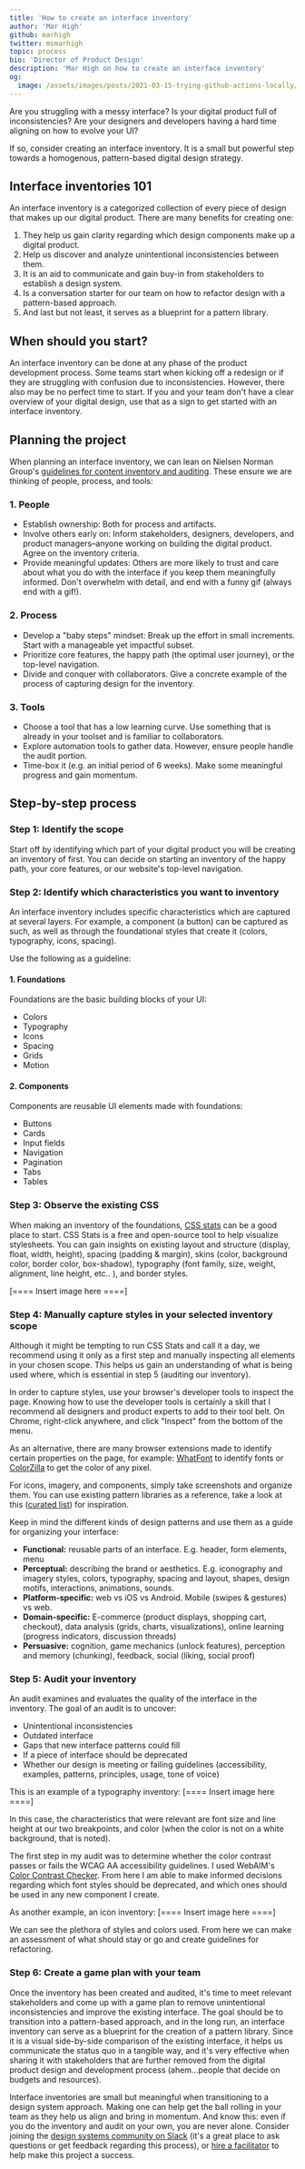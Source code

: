 ```yaml
---
title: 'How to create an interface inventory'
author: 'Mar High'
github: marhigh
twitter: msmarhigh
topic: process
bio: 'Director of Product Design'
description: 'Mar High on how to create an interface inventory'
og:
  image: /assets/images/posts/2021-03-15-trying-github-actions-locally/og-image.png
---
```


Are you struggling with a messy interface? Is your digital product full of
inconsistencies? Are your designers and developers having a hard time aligning
on how to evolve your UI?

If so, consider creating an interface inventory. It is a small but powerful step
towards a homogenous, pattern-based digital design strategy.

<!--break-->

## Interface inventories 101

An interface inventory is a categorized collection of every piece of design that
makes up our digital product. There are many benefits for creating one:

1. They help us gain clarity regarding which design components make up a digital
   product.
2. Help us discover and analyze unintentional inconsistencies between them.
3. It is an aid to communicate and gain buy-in from stakeholders to establish a
   design system.
4. Is a conversation starter for our team on how to refactor design with a
   pattern-based approach.
5. And last but not least, it serves as a blueprint for a pattern library.

## When should you start?

An interface inventory can be done at any phase of the product development
process. Some teams start when kicking off a redesign or if they are struggling
with confusion due to inconsistencies. However, there also may be no perfect
time to start. If you and your team don't have a clear overview of your digital
design, use that as a sign to get started with an interface inventory.

## Planning the project

When planning an interface inventory, we can lean on Nielsen Norman Group's
[guidelines for content inventory and auditing](https://www.nngroup.com/articles/content-audits/).
These ensure we are thinking of people, process, and tools:

### 1. People

- Establish ownership: Both for process and artifacts.
- Involve others early on: Inform stakeholders, designers, developers, and
  product managers–anyone working on building the digital product. Agree on the
  inventory criteria.
- Provide meaningful updates: Others are more likely to trust and care about
  what you do with the interface if you keep them meaningfully informed. Don't
  overwhelm with detail, and end with a funny gif (always end with a gif!).

### 2. Process

- Develop a "baby steps" mindset: Break up the effort in small increments. Start
  with a manageable yet impactful subset.
- Prioritize core features, the happy path (the optimal user journey), or the
  top-level navigation.
- Divide and conquer﻿ with collaborators. Give a concrete example of the
  process of capturing design for the inventory.

### 3. Tools

- Choose a tool that has a low learning curve. Use something that is already in
  your toolset and is familiar to collaborators.
- Explore automation tools to gather data. However, ensure people handle the
  audit portion.
- Time-box it (e.g. an initial period of 6 weeks). Make some meaningful progress
  and gain momentum.

## Step-by-step process

### Step 1: Identify the scope

Start off by identifying which part of your digital product you will be creating
an inventory of first. You can decide on starting an inventory of the happy
path, your core features, or our website's top-level navigation.

### Step 2: Identify which characteristics you want to inventory

An interface inventory includes specific characteristics which are captured at
several layers. For example, a component (a button) can be captured as such, as
well as through the foundational styles that create it (colors, typography,
icons, spacing).

Use the following as a guideline:

#### 1. Foundations

Foundations are the basic building blocks of your UI:

- Colors
- Typography
- Icons
- Spacing
- Grids
- Motion

#### 2. Components

Components are reusable UI elements made with foundations:

- Buttons
- Cards
- Input fields
- Navigation
- Pagination
- Tabs
- Tables

### Step 3: Observe the existing CSS

When making an inventory of the foundations, [CSS stats](https://cssstats.com/)
can be a good place to start. CSS Stats is a free and open-source tool to help
visualize stylesheets. You can gain insights on existing layout and structure
(display, float, width, height), spacing (padding & margin), skins (color,
background color, border color, box-shadow), typography (font family, size,
weight, alignment, line height, etc.. ), and border styles.

[==== Insert image here ====]

### Step 4: Manually capture styles in your selected inventory scope

Although it might be tempting to run CSS Stats and call it a day, we recommend
using it only as a first step and manually inspecting all elements in your
chosen scope. This helps us gain an understanding of what is being used where,
which is essential in step 5 (auditing our inventory).

In order to capture styles, use your browser's developer tools to inspect the
page. Knowing how to use the developer tools is certainly a skill that I
recommend all designers and product experts to add to their tool belt. On
Chrome, right-click anywhere, and click "Inspect" from the bottom of the menu.

As an alternative, there are many browser extensions made to identify certain
properties on the page, for example:
[WhatFont](https://chrome.google.com/webstore/detail/whatfont/jabopobgcpjmedljpbcaablpmlmfcogm?hl=en)
to identify fonts or
[ColorZilla](https://chrome.google.com/webstore/detail/colorzilla/bhlhnicpbhignbdhedgjhgdocnmhomnp/related?hl=en)
to get the color of any pixel.

For icons, imagery, and components, simply take screenshots and organize them.
You can use existing pattern libraries as a reference, take a look at this
([curated list](https://designsystemsrepo.com/design-systems)) for inspiration.

Keep in mind the different kinds of design patterns and use them as a guide for
organizing your interface:

- **Functional:** reusable parts of an interface. E.g. header, form elements,
  menu
- **Perceptual:** describing the brand or aesthetics. E.g. iconography and
  imagery styles, colors, typography, spacing and layout, shapes, design motifs,
  interactions, animations, sounds.
- **Platform-specific:** web vs iOS vs Android. Mobile (swipes & gestures) vs
  web.
- **Domain-specific:** E-commerce (product displays, shopping cart, checkout),
  data analysis (grids, charts, visualizations), online learning (progress
  indicators, discussion threads)
- **Persuasive:** cognition, game mechanics (unlock features), perception and
  memory (chunking), feedback, social (liking, social proof)

### Step 5: Audit your inventory

An audit examines and evaluates the quality of the interface in the inventory.
The goal of an audit is to uncover:

- Unintentional inconsistencies
- Outdated interface
- Gaps that new interface patterns could fill
- If a piece of interface should be deprecated
- Whether our design is meeting or failing guidelines (accessibility, examples,
  patterns, principles, usage, tone of voice)

This is an example of a typography inventory: [==== Insert image here ====]

In this case, the characteristics that were relevant are font size and line
height at our two breakpoints, and color (when the color is not on a white
background, that is noted).

The first step in my audit was to determine whether the color contrast passes or
fails the WCAG AA accessibility guidelines. I used WebAIM's
[Color Contrast Checker](https://webaim.org/resources/contrastchecker/). From
here I am able to make informed decisions regarding which font styles should be
deprecated, and which ones should be used in any new component I create.

As another example, an icon inventory: [==== Insert image here ====]

We can see the plethora of styles and colors used. From here we can make an
assessment of what should stay or go and create guidelines for refactoring.

### Step 6: Create a game plan with your team

Once the inventory has been created and audited, it's time to meet relevant
stakeholders and come up with a game plan to remove unintentional
inconsistencies and improve the existing interface. The goal should be to
transition into a pattern-based approach, and in the long run, an interface
inventory can serve as a blueprint for the creation of a pattern library. Since
it is a visual side-by-side comparison of the existing interface, it helps us
communicate the status quo in a tangible way, and it's very effective when
sharing it with stakeholders that are further removed from the digital product
design and development process (ahem...people that decide on budgets and
resources).

Interface inventories are small but meaningful when transitioning to a design
system approach. Making one can help get the ball rolling in your team as they
help us align and bring in momentum. And know this: even if you do the inventory
and audit on your own, you are never alone. Consider joining the
[design systems community on Slack](https://design.systems/slack/) (it's a great
place to ask questions or get feedback regarding this process), or
[hire a facilitator](/resources/workshop/design-system-kickoff-interface-inventory)
to help make this project a success.
